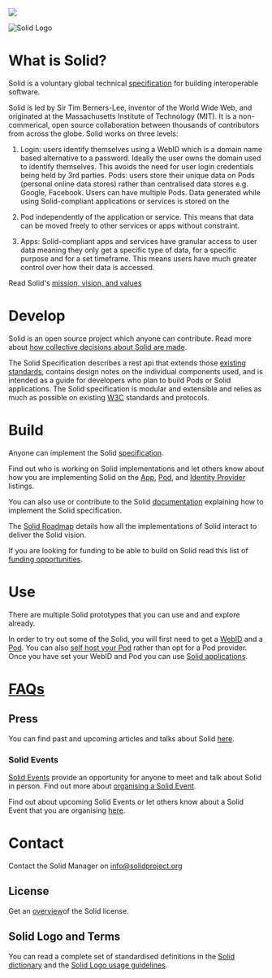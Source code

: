 [![](https://img.shields.io/badge/project-Solid-7C4DFF.svg?style=flat-square)](https://github.com/solid/solid)

![Solid Logo](https://avatars3.githubusercontent.com/u/14262490?v=3&s=200)

# What is Solid? 

Solid is a voluntary global technical [specification](https://github.com/solid/specification) for building interoperable software. 

Solid is led by Sir Tim Berners-Lee, inventor of the World Wide Web, and originated at the Massachusetts Institute of Technology (MIT). It is a non-commerical, open source collaboration between thousands of contributors from across the globe.
Solid works on three levels:

1. Login: users identify themselves using a WebID which is a domain name based alternative to a password. Ideally the user owns the domain used to identify themselves. This avoids the need for user login credentials being held by 3rd parties.
Pods: users store their unique data on Pods (personal online data stores) rather than centralised data stores e.g. Google, Facebook. Users can have multiple Pods. Data generated while using Solid-compliant applications or services is stored on the 

2. Pod independently of the application or service. This means that data can be moved freely to other services or apps without constraint.

3. Apps: Solid-compliant apps and services have granular access to user data meaning they only get a specific type of data, for a specific purpose and for a set timeframe. This means users have much greater control over how their data is accessed.

Read Solid's [mission, vision, and values](https://github.com/solid/information/blob/master/solid-vision-mission-values.md)

# Develop 
Solid is an open source project which anyone can contribute. Read more about [how collective decisions about Solid are made](https://github.com/solid/culture).

The Solid Specification describes a rest api that extends those [existing standards](https://github.com/solid/information/blob/master/standards-used.md), contains design notes on the individual components used, and is intended as a guide for developers who plan to build Pods or Solid applications. The Solid specification is modular and extensible and relies as much as possible on existing [W3C](http://www.w3.org/) standards and protocols.

# Build
Anyone can implement the Solid [specification](https://github.com/solid/specification). 

Find out who is working on Solid implementations and let others know about how you are implementing Solid on the [App](https://github.com/solid/solid-apps), [Pod](https://github.com/solid/pods), and [Identity Provider](https://github.com/solid/solid-idp-list) listings. 

You can also use or contribute to the Solid [documentation](https://github.com/solid/information/blob/master/documentation.md) explaining how to implement the Solid specification. 

The [Solid Roadmap](https://github.com/solid/information/blob/master/solid-roadmap.md) details how all the implementations of Solid interact to deliver the Solid vision. 

If you are looking for funding to be able to build on Solid read this list of [funding opportunities](https://github.com/solid/information/blob/master/solid-resources.md). 

# Use 
There are multiple Solid prototypes that you can use and and explore already. 

In order to try out some of the Solid, you will first need to get a [WebID](https://github.com/solid/information/blob/master/pod-providers.md) and a [Pod](https://github.com/solid/information/blob/master/pod-providers.md). You can also [self host your Pod](https://github.com/solid/information/blob/master/self-hosting.md) rather than opt for a Pod provider. Once you have set your WebID and Pod you can use [Solid applications](https://github.com/solid/solid-apps). 

# [FAQs](https://github.com/solid/information/blob/master/frequently-unanswered-questions.md)

## Press
You can find past and upcoming articles and talks about Solid [here](https://github.com/solid/information/blob/master/solid-press.md). 

### Solid Events 
[Solid Events](https://github.com/solid/information/blob/master/solid-events.md) provide an opportunity for anyone to meet and talk about Solid in person. Find out more about [organising a Solid Event](https://github.com/solid/information/blob/master/solid-events.md). 

Find out about upcoming Solid Events or let others know about a Solid Event that you are organising [here](https://github.com/solid/information/blob/master/solid-events.md). 

# Contact

Contact the Solid Manager on info@solidproject.org

## License 
Get an [overview](https://github.com/solid/information/blob/master/license.md)of the Solid license.

## Solid Logo and Terms 
You can read a complete set of standardised definitions in the [Solid dictionary](https://github.com/solid/information/blob/master/solid-dictionary.md) and the [Solid Logo usage guidelines](https://github.com/solid/information/blob/master/solid-logo-usage-guidelines.md). 

